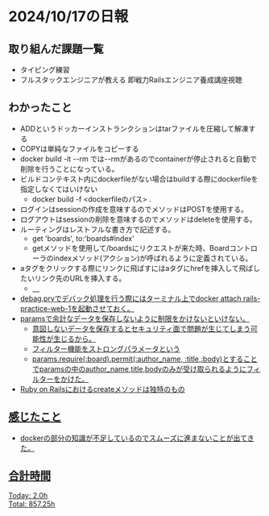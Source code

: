 # 2024/10/17の日報
## 取り組んだ課題一覧
* タイピング練習
* フルスタックエンジニアが教える 即戦力Railsエンジニア養成講座視聴
## わかったこと
* ADDというドッカーインストランクションはtarファイルを圧縮して解凍する
* COPYは単純なファイルをコピーする
* docker build -it --rm <docker image>では--rmがあるのでcontainerが停止されると自動で削除を行うことになっている。
* ビルドコンテキスト内にdockerfileがない場合はbuildする際にdockerfileを指定しなくてはいけない
  *  docker build -f <dockerfileのパス> .
* ログインはsessionの作成を意味するのでメソッドはPOSTを使用する。
* ログアウトはsessionの削除を意味するのでメソッドはdeleteを使用する。
* ルーティングはレストフルな書き方で記述する。
  *   get 'boards', to:'boards#index'
  *   getメソッドを使用して/boardsにリクエストが来た時、Boardコントローラのindexメソッド(アクション)が呼ばれるように定義されている。
* aタグをクリックする際にリンクに飛ばすにはaタグにhrefを挿入して飛ばしたいリンク先のURLを挿入する。
  *  <a href="URL">     　  
* debag.pryでデバック処理を行う際にはターミナル上でdocker attach rails-practice-web-1を起動させておく。
* paramsで余計なデータを保存しないように制限をかけないといけない。
  *  意図しないデータを保存するとセキュリティ面で問題が生じてしまう可能性が生じるから。
  *  フィルター機能をストロングパラメータという
  *  params.require(:board).permit(:author_name, :title,:body)とすることでparamsの中のauthor_name,title,bodyのみが受け取られるようにフィルターをかけた。
* Ruby on Railsにおけるcreateメソッドは独特のもの    
## 感じたこと
 *  dockerの部分の知識が不足しているのでスムーズに進まないことが出てきた。
## 合計時間  
Today: 2.0h<br>
Total: 857.25h

